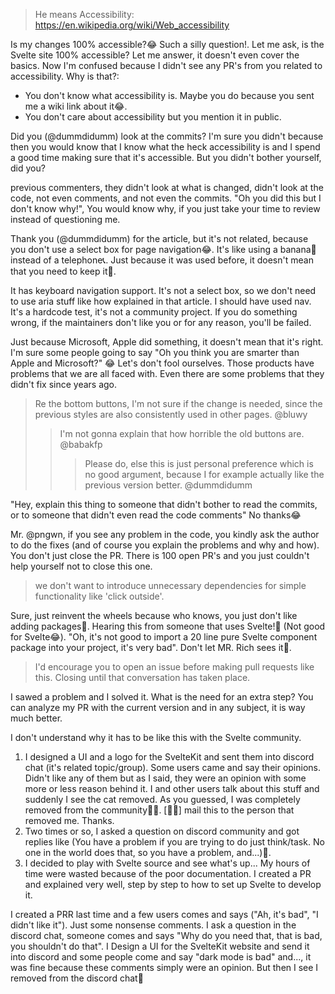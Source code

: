 > He means Accessibility: https://en.wikipedia.org/wiki/Web_accessibility

Is my changes 100% accessible?😂 Such a silly question!. Let me ask, is the Svelte site 100% accessible? Let me answer, it doesn't even cover the basics. Now I'm confused because I didn't see any PR's from you related to accessibility. Why is that?:
- You don't know what accessibility is. Maybe you do because you sent me a wiki link about it😂.
- You don't care about accessibility but you mention it in public.

Did you (@dummdidumm) look at the commits? I'm sure you didn't because then you would know that I know what the heck accessibility is and I spend a good time making sure that it's accessible. But you didn't bother yourself, did you?

previous commenters, they didn't look at what is changed, didn't look at the code, not even comments, and not even the commits. "Oh you did this but I don't know why!", You would know why, if you just take your time to review instead of questioning me.

Thank you (@dummdidumm) for the article, but it's not related, because you don't use a select box for page navigation😂. It's like using a banana🍌 instead of a telephone📞. Just because it was used before, it doesn't mean that you need to keep it🙂.

It has keyboard navigation support. It's not a select box, so we don't need to use aria stuff like how explained in that article. I should have used nav. It's a hardcode test, it's not a community project. If you do something wrong, if the maintainers don't like you or for any reason, you'll be failed.

Just because Microsoft, Apple did something, it doesn't mean that it's right. I'm sure some people going to say "Oh you think you are smarter than Apple and Microsoft?" 😂 Let's don't fool ourselves. Those products have problems that we are all faced with. Even there are some problems that they didn't fix since years ago.

> Re the bottom buttons, I'm not sure if the change is needed, since the previous styles are also consistently used in other pages.
> @bluwy
> > I'm not gonna explain that how horrible the old buttons are.
> > @babakfp
> > > Please do, else this is just personal preference which is no good argument, because I for example actually like the previous version better.
> > > @dummdidumm

"Hey, explain this thing to someone that didn't bother to read the commits, or to someone that didn't even read the code comments"
No thanks😂

Mr. @pngwn, if you see any problem in the code, you kindly ask the author to do the fixes (and of course you explain the problems and why and how). You don't just close the PR. There is 100 open PR's and you just couldn't help yourself not to close this one.

> we don't want to introduce unnecessary dependencies for simple functionality like 'click outside'.

Sure, just reinvent the wheels because who knows, you just don't like adding packages👏. Hearing this from someone that uses Svelte!🙂 (Not good for Svelte😂). "Oh, it's not good to import a 20 line pure Svelte component package into your project, it's very bad". Don't let MR. Rich sees it🙂.

> I'd encourage you to open an issue before making pull requests like this. Closing until that conversation has taken place.

I sawed a problem and I solved it. What is the need for an extra step? You can analyze my PR with the current version and in any subject, it is way much better.

I don't understand why it has to be like this with the Svelte community.
1. I designed a UI and a logo for the SvelteKit and sent them into discord chat (it's related topic/group). Some users came and say their opinions. Didn't like any of them but as I said, they were an opinion with some more or less reason behind it. I and other users talk about this stuff and suddenly I see the cat removed. As you guessed, I was completely removed from the community🙂🙂. [🖕🏿] mail this to the person that removed me. Thanks.
2. Two times or so, I asked a question on discord community and got replies like (You have a problem if you are trying to do just think/task. No one in the world does that, so you have a problem, and...)🙂.
3. I decided to play with Svelte source and see what's up... My hours of time were wasted because of the poor documentation. I created a PR and explained very well, step by step to how to set up Svelte to develop it. 

I created a PRR last time and a few users comes and says ("Ah, it's bad", "I didn't like it"). Just some nonsense comments. I ask a question in the discord chat, someone comes and says "Why do you need that, that is bad, you shouldn't do that". I Design a UI for the SvelteKit website and send it into discord and some people come and say "dark mode is bad" and..., it was fine because these comments simply were an opinion. But then I see I removed from the discord chat🙂
